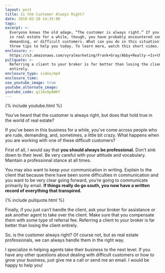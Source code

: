 ```yaml
---
layout: post
title: Is the Customer Always Right?
date: 2018-02-28 14:35:00
tags:
excerpt: >-
  Everyone knows the old adage, “The customer is always right.” If you’ve been
  in real estate for a while, though, you have probably encountered some rude,
  demanding, or difficult customers. What can you do in this situation? I have
  three tips to help you today. To learn more, watch this short video.
enclosure: >-
  https://s3.amazonaws.com/vyralmarketing/Frank+Gray/Abby+Realty-+Is+the+Customer+Always+Right%253F.mp4
pullquote: >-
  Referring a client to your broker is far better than losing the client
  entirely.
enclosure_type: video/mp4
enclosure_time:
use_youtube_image: true
youtube_alternate_image:
youtube_code: gi1As8pAWKY
---
```


{% include youtube.html %}

You’ve heard that the customer is always right, but does that hold true in the world of real estate?

If you’ve been in this business for a while, you’ve come across people who are rude, demanding, and, sometimes, a little bit crazy. What happens when you are working with one of these difficult customers?

First of all, I would say that **you should always be professional.** Don’t sink down to their level. Be very careful with your attitude and vocabulary. Maintain a professional stance at all times.

You may also want to keep your communication in writing. Explain to the client that because there have been some difficulties in communication and you want to be very clear going forward, you’re going to communicate primarily by email. **If things really do go south, you now have a written record of everything that transpired.**

{% include pullquote.html %}

Finally, if you just can’t handle the client, ask your broker for assistance or ask another agent to take over the client. Make sure that you compensate them with some type of referral fee. Referring a client to your broker is far better than losing the client entirely.

So, is the customer always right? Of course not, but as real estate professionals, we can always handle them in the right way.

I specialize in helping agents take their business to the next level. If you have any other questions about dealing with difficult customers or how to grow your business, just give me a call or send me an email. I would be happy to help you!